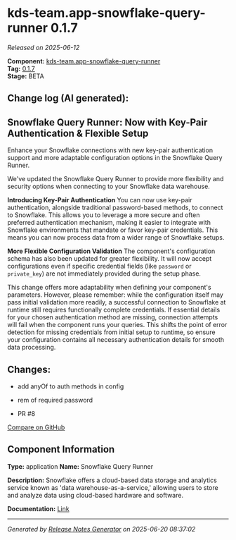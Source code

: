 #  kds-team.app-snowflake-query-runner 0.1.7

_Released on 2025-06-12_

**Component:** [kds-team.app-snowflake-query-runner](https://github.com/keboola/component-snowflake-query-runner)  
**Tag:** [0.1.7](https://github.com/keboola/component-snowflake-query-runner/releases/tag/0.1.7)  
**Stage:** BETA


## Change log (AI generated):
## Snowflake Query Runner: Now with Key-Pair Authentication & Flexible Setup
Enhance your Snowflake connections with new key-pair authentication support and more adaptable configuration options in the Snowflake Query Runner.

We've updated the Snowflake Query Runner to provide more flexibility and security options when connecting to your Snowflake data warehouse.

**Introducing Key-Pair Authentication**
You can now use key-pair authentication, alongside traditional password-based methods, to connect to Snowflake. This allows you to leverage a more secure and often preferred authentication mechanism, making it easier to integrate with Snowflake environments that mandate or favor key-pair credentials. This means you can now process data from a wider range of Snowflake setups.

**More Flexible Configuration Validation**
The component's configuration schema has also been updated for greater flexibility. It will now accept configurations even if specific credential fields (like `password` or `private_key`) are not immediately provided during the setup phase.

This change offers more adaptability when defining your component's parameters. However, please remember: while the configuration itself may pass initial validation more readily, a successful connection to Snowflake at runtime still requires functionally complete credentials. If essential details for your chosen authentication method are missing, connection attempts will fail when the component runs your queries. This shifts the point of error detection for missing credentials from initial setup to runtime, so ensure your configuration contains all necessary authentication details for smooth data processing.



## Changes:



- add anyOf to auth methods in config 




- rem of required password 




- PR #8 



[Compare on GitHub](https://github.com/keboola/component-snowflake-query-runner/compare/0.1.6...0.1.7)



## Component Information
**Type:** application
**Name:** Snowflake Query Runner

**Description:** Snowflake offers a cloud-based data storage and analytics service known as 'data warehouse-as-a-service,' allowing users to store and analyze data using cloud-based hardware and software.


**Documentation:** [Link](https://github.com/keboola/component-snowflake-query-runner/blob/main/README.md)



---
_Generated by [Release Notes Generator](https://github.com/keboola/release-notes-generator)
on 2025-06-20 08:37:02_